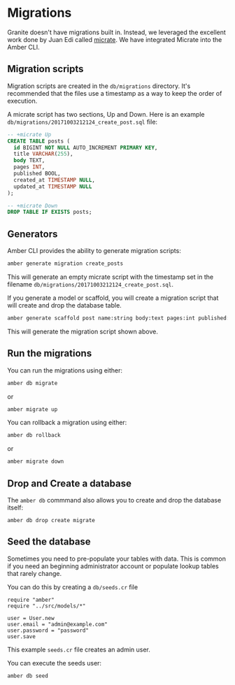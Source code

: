 # Migrations

Granite doesn't have migrations built in. Instead, we leveraged the excellent work done by Juan Edi called [micrate](https://github.com/juanedi/micrate).  We have integrated Micrate into the Amber CLI.

## Migration scripts

Migration scripts are created in the `db/migrations` directory.  It's recommended that the files use a timestamp as a way to keep the order of execution.

A micrate script has two sections, Up and Down.  Here is an example `db/migrations/20171003212124_create_post.sql` file:

```sql
-- +micrate Up
CREATE TABLE posts (
  id BIGINT NOT NULL AUTO_INCREMENT PRIMARY KEY,
  title VARCHAR(255),
  body TEXT,
  pages INT,
  published BOOL,
  created_at TIMESTAMP NULL,
  updated_at TIMESTAMP NULL
);

-- +micrate Down
DROP TABLE IF EXISTS posts;
```

## Generators

Amber CLI provides the ability to generate migration scripts:
```bash
amber generate migration create_posts
```

This will generate an empty micrate script with the timestamp set in the filename `db/migrations/20171003212124_create_post.sql`.

If you generate a model or scaffold, you will create a migration script that will create and drop the database table.

```bash
amber generate scaffold post name:string body:text pages:int published:bool
```

This will generate the migration script shown above.

## Run the migrations

You can run the migrations using either:

```bash
amber db migrate
```
or
```bash
amber migrate up
```

You can rollback a migration using either:

```bash
amber db rollback
```
or
```bash
amber migrate down
```

## Drop and Create a database

The `amber db` commmand also allows you to create and drop the database itself:
```
amber db drop create migrate
```

## Seed the database

Sometimes you need to pre-populate your tables with data.  This is common if you need an beginning administrator account or populate lookup tables that rarely change.

You can do this by creating a `db/seeds.cr` file
```crystal
require "amber"
require "../src/models/*"

user = User.new
user.email = "admin@example.com"
user.password = "password"
user.save
```

This example `seeds.cr` file creates an admin user.

You can execute the seeds user:
```bash
amber db seed
```
